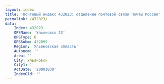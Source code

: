 ```yaml
---
layout: index
title: 'Почтовый индекс 432023: отделение почтовой связи Почты России'
permalink: /432023/
data:
    Index: 432023
    OPSName: 'Ульяновск 23'
    OPSType: О
    OPSSubm: 432099
    Region: 'Ульяновская область'
    Autonom: ''
    Area: ''
    City: Ульяновск
    City1: ''
    ActDate: '20001030'
    IndexOld: ''
---
```

